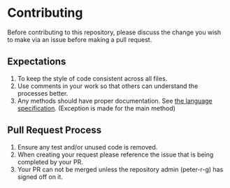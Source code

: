 # Contributing
Before contributing to this repository, please discuss the change you wish to make via an issue before making a pull request.

## Expectations
1. To keep the style of code consistent across all files.
2. Use comments in your work so that others can understand the processes better.
3. Any methods should have proper documentation. See [the language specification](https://docs.microsoft.com/en-us/dotnet/csharp/language-reference/language-specification/documentation-comments). (Exception is made for the main method)

## Pull Request Process
1. Ensure any test and/or unused code is removed.
2. When creating your request please reference the issue that is being completed by your PR.
3. Your PR can not be merged unless the repository admin (peter-r-g) has signed off on it.

